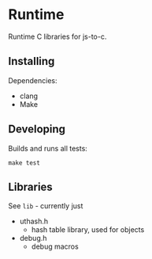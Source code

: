 # Runtime

Runtime C libraries for js-to-c.

## Installing

Dependencies:
- clang
- Make

## Developing

Builds and runs all tests:

    make test

## Libraries

See `lib` - currently just

- uthash.h
  - hash table library, used for objects
- debug.h 
  - debug macros
